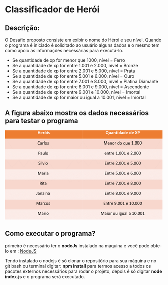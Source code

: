 # Classificador de Herói

## Descrição:

<p>
O Desafio proposto consiste em exibir o nome do Héroi
e seu nível. Quando o programa é iniciado é solicitado
ao usuário alguns dados e o mesmo tem como apoio as informações
necessárias para executá-lo.
</p>

<ul>
    <li>Se quantidade de xp for menor que 1000, nível = Ferro</li>
    <li>Se a quantidade de xp for entre 1.001 e 2.000, nível = Bronze </li>
    <li>Se a quantidade de xp for entre 2.001 e 5.000, nível = Prata</li>
    <li>Se a quantidade de xp for entre 5.001 e 6.000, nível = Ouro</li>
    <li>Se a quantidade de xp for entre 7.001 e 8.000, nível = Platina Diamante</li>
    <li>Se a quantidade de xp for entre 8.001 e 9.000, nível = Ascendente</li>
    <li>Se a quantidade de xp for entre 9.001 e 10.000, nível = Imortal</li>
    <li>Se a quantidade de xp for maior ou igual a 10.001, nível = Imortal</li>
</ul>


## A figura abaixo mostra os dados necessários para testar o programa

<img src="lista.png" alt="Nomes de Herói" />

## Como executar o programa?

<p>
primeiro é necessário ter o <strong>nodeJs</strong> instalado na máquina e você pode obte-lo em : <a href="https://nodejs.org/en" target= "_blank">NodeJS</a>
</p>

<p>
Tendo instalado o nodejs é só clonar o repositório para sua máquina e no git bash ou terminal digitar: <strong>npm install</strong> para termos acesso a todos os pacotes externos necessários para rodar o
projeto, depois é só digitar <strong>node index.js</strong> e o programa será executado.
</p>